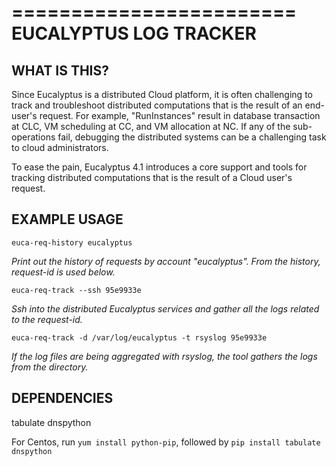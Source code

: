 ========================
 EUCALYPTUS LOG TRACKER
========================

## WHAT IS THIS?  

Since Eucalyptus is a distributed Cloud platform, it is often challenging to 
track and troubleshoot distributed computations that is the result of an 
end-user's request. For example, "RunInstances" result in database transaction 
at CLC, VM scheduling at CC, and VM allocation at NC. If any of the sub-operations 
fail, debugging the distributed systems can be a challenging task to cloud administrators.

To ease the pain, Eucalyptus 4.1 introduces a core support and tools for tracking 
distributed computations that is the result of a Cloud user's request. 


## EXAMPLE USAGE

`euca-req-history eucalyptus`

 *Print out the history of requests by account "eucalyptus". From the history, request-id is used below.*

`euca-req-track --ssh 95e9933e`
 
 *Ssh into the distributed Eucalyptus services and gather all the logs related to the request-id.*

`euca-req-track -d /var/log/eucalyptus -t rsyslog 95e9933e`

 *If the log files are being aggregated with rsyslog, the tool gathers the logs from the directory.*
     
 
## DEPENDENCIES

  tabulate
  dnspython
  
  For Centos, run `yum install python-pip`, followed by `pip install tabulate dnspython`
